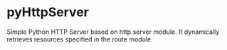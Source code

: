 # pyHttpServer
Simple Python HTTP Server based on http.server module. It dynamically retrieves resources specified in the route module.
